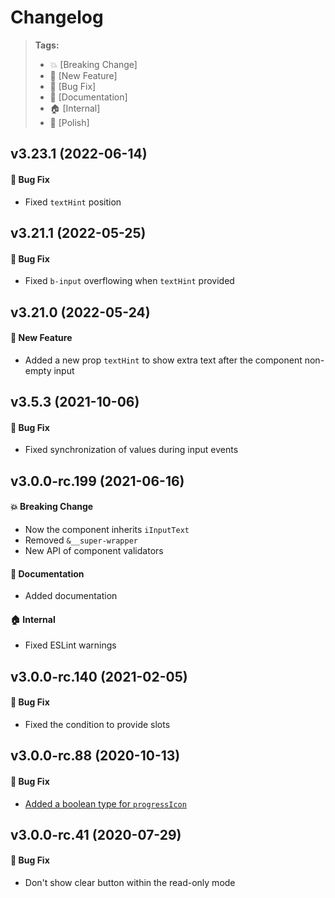 Changelog
=========

> **Tags:**
> - :boom:       [Breaking Change]
> - :rocket:     [New Feature]
> - :bug:        [Bug Fix]
> - :memo:       [Documentation]
> - :house:      [Internal]
> - :nail_care:  [Polish]

## v3.23.1 (2022-06-14)

#### :bug: Bug Fix

* Fixed `textHint` position

## v3.21.1 (2022-05-25)

#### :bug: Bug Fix

* Fixed `b-input` overflowing when `textHint` provided

## v3.21.0 (2022-05-24)

#### :rocket: New Feature

* Added a new prop `textHint` to show extra text after the component non-empty input

## v3.5.3 (2021-10-06)

#### :bug: Bug Fix

* Fixed synchronization of values during input events

## v3.0.0-rc.199 (2021-06-16)

#### :boom: Breaking Change

* Now the component inherits `iInputText`
* Removed `&__super-wrapper`
* New API of component validators

#### :memo: Documentation

* Added documentation

#### :house: Internal

* Fixed ESLint warnings

## v3.0.0-rc.140 (2021-02-05)

#### :bug: Bug Fix

* Fixed the condition to provide slots

## v3.0.0-rc.88 (2020-10-13)

#### :bug: Bug Fix

* [Added a boolean type for `progressIcon`](https://github.com/V4Fire/Client/pull/409/files)

## v3.0.0-rc.41 (2020-07-29)

#### :bug: Bug Fix

* Don't show clear button within the read-only mode
